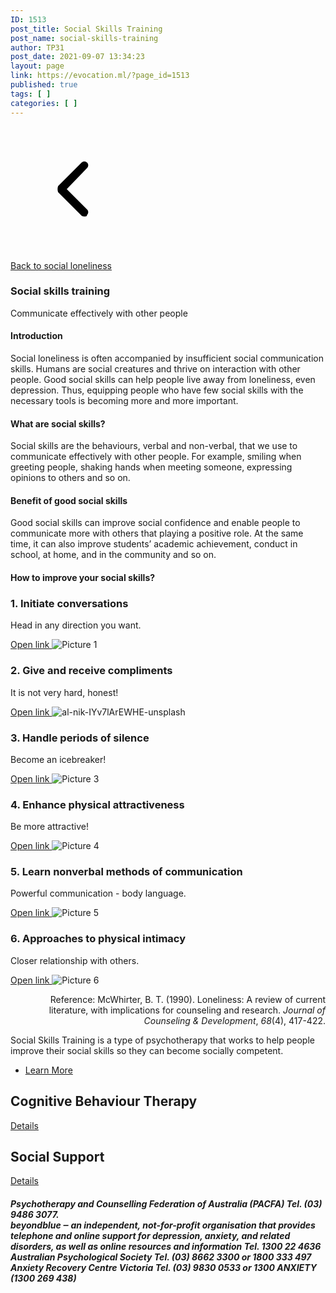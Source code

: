 ```yaml
---
ID: 1513
post_title: Social Skills Training
post_name: social-skills-training
author: TP31
post_date: 2021-09-07 13:34:23
layout: page
link: https://evocation.ml/?page_id=1513
published: true
tags: [ ]
categories: [ ]
---
```

<a href="https://evocation.ml/?page_id=2848">
			<svg xmlns="http://www.w3.org/2000/svg" xmlns:xlink="http://www.w3.org/1999/xlink" viewBox="0 0 1024 1024" width="200" height="200"><defs><style type="text/css"></style></defs><path d="M608 736c-6.4 0-19.2 0-25.6-6.4l-192-192C384 524.8 384 499.2 390.4 486.4l192-192c12.8-12.8 32-12.8 44.8 0s12.8 32 0 44.8L460.8 512l166.4 166.4c12.8 12.8 12.8 32 0 44.8C627.2 736 614.4 736 608 736z"></path></svg>			</a>
			<p><a href="https://evocation.ml/?page_id=2848">Back to social loneliness</a></p>		
			<h3>Social skills training</h3>		
				Communicate effectively with other people				
			<h4>Introduction</h4>		
		<p>Social loneliness is often accompanied by insufficient social communication skills. Humans are social creatures and thrive on interaction with other people. Good social skills can help people live away from loneliness, even depression. Thus, equipping people who have few social skills with the necessary tools is becoming more and more important.</p>		
			<h4>What are social skills?</h4>		
		<p>Social skills are the behaviours, verbal and non-verbal, that we use to communicate effectively with other people. For example, smiling when greeting people, shaking hands when meeting someone, expressing opinions to others and so on.</p>		
			<h4>Benefit of good social skills</h4>		
		<p>Good social skills can improve social confidence and enable people to communicate more with others that playing a positive role. At the same time, it can also improve students’ academic achievement, conduct in school, at home, and in the community and so on.</p>		
			<h4>How to improve your social skills?</h4>		
                        <h3>1. Initiate conversations</h3>
                                 <p>Head in any direction you want.</p>
                                            <a href="https://www.inc.com/anna-johansson/7-ways-to-start-a-conversation-that-leads-where-you-want-it-to.html" target="_blank" rel="noopener">
                                            	Open link                                            </a>
                                    <img src="http://evocation.ml/wp-content/uploads/2021/09/Picture-1.png" alt="Picture 1" />                                
                        <h3>2. Give and receive compliments</h3>
                                 <p>It is not very hard, honest!</p>
                                            <a href="https://collectivehub.com/2016/03/how-to-successfully-give-and-receive-a-compliment/" target="_blank" rel="noopener">
                                            	Open link                                            </a>
                                    <img src="http://evocation.ml/wp-content/uploads/2021/09/al-nik-IYv7lArEWHE-unsplash-1024x678.jpg" alt="al-nik-IYv7lArEWHE-unsplash" />                                
                        <h3>3. Handle periods of silence</h3>
                                 <p>Become an icebreaker!</p>
                                            <a href="https://www.wikihow.com/Fill-Awkward-Silences" target="_blank" rel="noopener">
                                            	Open link                                            </a>
                                    <img src="http://evocation.ml/wp-content/uploads/2021/09/Picture-3.png" alt="Picture 3" />                                
                        <h3>4. Enhance physical attractiveness</h3>
                                 <p>Be more attractive!</p>
                                            <a href="https://www.healthyway.com/content/ways-to-be-more-attractive-according-to-science/" target="_blank" rel="noopener">
                                            	Open link                                            </a>
                                    <img src="http://evocation.ml/wp-content/uploads/2021/09/Picture-4.png" alt="Picture 4" />                                
                        <h3>5. Learn nonverbal methods of communication</h3>
                                 <p>Powerful communication - body language.</p>
                                            <a href="https://www.helpguide.org/articles/relationships-communication/nonverbal-communication.htm" target="_blank" rel="noopener">
                                            	Open link                                            </a>
                                    <img src="http://evocation.ml/wp-content/uploads/2021/09/Picture-5.png" alt="Picture 5" />                                
                        <h3>6. Approaches to physical intimacy</h3>
                                 <p>Closer relationship with others.</p>
                                            <a href="https://www.goodtherapy.org/blog/psychpedia/intimacy" target="_blank" rel="noopener">
                                            	Open link                                            </a>
                                    <img src="http://evocation.ml/wp-content/uploads/2021/09/Picture-6.png" alt="Picture 6" />                                
		<p style="text-align: right;">Reference: McWhirter, B. T. (1990). Loneliness: A review of current literature, with implications for counseling and research. <em><i>Journal of Counseling &amp; Development</i></em>, <em><i>68</i></em>(4), 417-422.</p>		
                            <p>Social Skills Training&nbsp;is a type of psychotherapy that works to help people improve their social skills so they can become socially competent.</p>                        
                    <ul>
                                                <li>
                                <a href="https://healthengine.com.au/info/social-skills-training-sst#C0" target="_blank" rel="noopener">
            Learn More        
                                    </a>
                            </li>
                                            </ul>
			        <h2>Cognitive Behaviour Therapy</h2>							<a href="https://evocation.ml/?page_id=1496">
								Details
							</a>
			        <h2>Social Support</h2>							<a href="https://evocation.ml/?page_id=1527">
								Details
							</a>
		<h6><strong>Psychotherapy and Counselling Federation of Australia (PACFA) Tel. (03) 9486 3077. </strong><br /><strong>beyondblue ‒ an independent, not-for-profit organisation that provides telephone and online support for depression, anxiety, and related disorders, as well as online resources and information Tel. 1300 22 4636 </strong><br /><strong>Australian Psychological Society Tel. (03) 8662 3300 or 1800 333 497</strong><br /><strong>Anxiety Recovery Centre Victoria Tel. (03) 9830 0533 or 1300 ANXIETY (1300 269 438)</strong></h6>